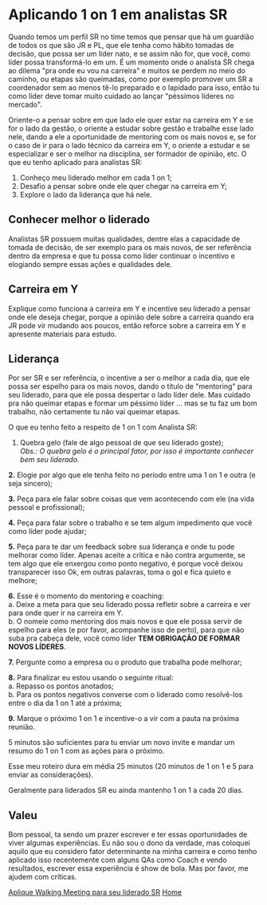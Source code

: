 # Aplicando 1 on 1 em analistas SR

Quando temos um perfil SR no time temos que pensar que há um guardião de todos os que são JR e PL, que ele tenha como hábito tomadas de decisão, que possa ser um líder nato, e se assim não for, que você, como líder possa transformá-lo em um. É um momento onde o analista SR chega ao dilema "pra onde eu vou na carreira" e muitos se perdem no meio do caminho, ou etapas são queimadas, como por exemplo promover um SR a coordenador sem ao menos tê-lo preparado e o lapidado para isso, então tu como líder deve tomar muito cuidado ao lançar "péssimos líderes no mercado".

Oriente-o a pensar sobre em que lado ele quer estar na carreira em Y e se for o lado da gestão, o oriente a estudar sobre gestão e trabalhe esse lado nele, dando a ele a oportunidade de mentoring com os mais novos e, se for o caso de ir para o lado técnico da carreira em Y, o oriente a estudar e se especializar e ser o melhor na disciplina, ser formador de opinião, etc. O que eu tenho aplicado para analistas SR:

1. Conheço meu liderado melhor em cada 1 on 1;
2. Desafio a pensar sobre onde ele quer chegar na carreira em Y;
3. Explore o lado da liderança que há nele.

## Conhecer melhor o liderado

Analistas SR possuem muitas qualidades, dentre elas a capacidade de tomada de decisão, de ser exemplo para os mais novos, de ser referência dentro da empresa e que tu possa como líder continuar o incentivo e elogiando sempre essas ações e qualidades dele.

## Carreira em Y

Explique como funciona a carreira em Y e incentive seu liderado a pensar onde ele deseja chegar, porque a opinião dele sobre a carreira quando era JR pode vir mudando aos poucos, então reforce sobre a carreira em Y e apresente materiais para estudo.

## Liderança

Por ser SR e ser referência, o incentive a ser o melhor a cada dia, que ele possa ser espelho para os mais novos, dando o título de "mentoring" para seu liderado, para que ele possa despertar o lado líder dele. Mas cuidado pra não queimar etapas e formar um péssimo líder ... mas se tu faz um bom trabalho, não certamente tu não vai queimar etapas.

O que eu tenho feito a respeito de 1 on 1 com Analista SR:

1. Quebra gelo (fale de algo pessoal de que seu liderado goste);  
*Obs.: O quebra gelo é o principal fator, por isso é importante conhecer bem seu liderado.*  

**2.** Elogie por algo que ele tenha feito no período entre uma 1 on 1 e outra (e seja sincero);  

**3.** Peça para ele falar sobre coisas que vem acontecendo com ele (na vida pessoal e profissional);  

**4.** Peça para falar sobre o trabalho e se tem algum impedimento que você como líder pode ajudar;  

**5.** Peça para te dar um feedback sobre sua liderança e onde tu pode melhorar como líder. Apenas aceite a crítica e não contra argumente, se tem algo que ele enxergou como ponto negativo, é porque você deixou transparecer isso Ok, em outras palavras, toma o gol e fica quieto e melhore;  

**6.** Esse é o momento do mentoring e coaching:   
a. Deixe a meta para que seu liderado possa refletir sobre a carreira e ver para onde quer ir na carreira em Y.  
b. O nomeie como mentoring dos mais novos e que ele possa servir de espelho para eles (e por favor, acompanhe isso de perto), para que não suba pra cabeça dele, você como líder **TEM OBRIGAÇÃO DE FORMAR NOVOS LÍDERES**.

**7.** Pergunte como a empresa ou o produto que trabalha pode melhorar;  

**8.** Para finalizar eu estou usando o seguinte ritual:  
a. Repasso os pontos anotados;  
b. Para os pontos negativos converse com o liderado como resolvê-los entre o dia da 1 on 1 até a próxima;  

**9.** Marque o próximo 1 on 1 e incentive-o a vir com a pauta na próxima reunião.

5 minutos são suficientes para tu enviar um novo invite e mandar um resumo do 1 on 1 com as ações para o próximo.

Esse meu roteiro dura em média 25 minutos (20 minutos de 1 on 1 e 5 para enviar as considerações).

Geralmente para liderados SR eu ainda mantenho 1 on 1 a cada 20 dias.

## Valeu

Bom pessoal, ta sendo um prazer escrever e ter essas oportunidades de viver algumas experiências. Eu não sou o dono da verdade, mas coloquei aquilo que eu considero fator determinante na minha carreira e como tenho aplicado isso recentemente com alguns QAs como Coach e vendo resultados, escrever essa experiência é show de bola. Mas por favor, me ajudem com críticas.

[Aplique Walking Meeting para seu liderado SR](https://github.com/thiagomarquessp/1-on-1-melhorando-qas/blob/master/walking-meeting.md)
[Home](https://github.com/thiagomarquessp/1-on-1-melhorando-qas)
